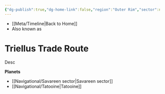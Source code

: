 ```yaml
---
{"dg-publish":true,"dg-home-link":false,"region":"Outer Rim","sector":null,"system":null,"grid":null,"aliases":[],"tags":["map","outerrim","hyperlane","unfinished"],"permalink":"/navigational/triellus-trade-route/","dgHomeLink":false,"dgPassFrontmatter":true}
---
```


- [[Meta/Timeline\|Back to Home]]
- Also known as 

# Triellus Trade Route
Desc

**Planets**
- [[Navigational/Savareen sector\|Savareen sector]]
- [[Navigational/Tatooine\|Tatooine]]
